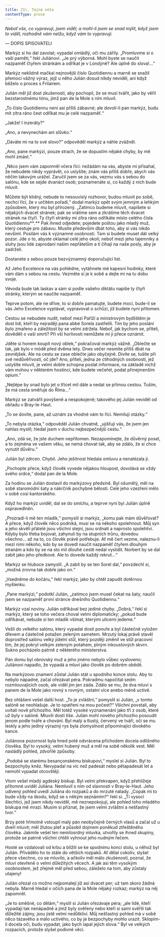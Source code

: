 ```yaml
---
title: 21\. Tajná nóta
contentType: prose
---
```


<section>

_Neboť vše, co vypravuji, jsem viděl; a mohl-li jsem se snad mýlit, když jsem to viděl, rozhodně vám nelžu, když vám to vypravuji._

— DOPIS SPISOVATELI

Markýz si ho dal zavolat; vypadal omládlý, oči mu zářily. „Promluvme si o vaší paměti,“ řekl Juliánovi. „Je prý výborná. Mohl byste se naučit nazpaměť čtyřem stránkám a odříkat je v Londýně? Ale úplně do slova!…“

Markýz neklidně mačkal nejnovější číslo Quotidiennu a marně se snažil přemoci vážný výraz, jejž u něho Julián dosud nikdy neviděl, ani když běželo o proces s Frilairem.

Julián měl již dost zkušenosti, aby pochopil, že se musí tvářit, jako by věřil bezstarostnému tónu, jímž pan de la Mole s ním mluvil.

„To číslo Quotidiennu není asi příliš zábavné; ale dovolí-li pan markýz, budu mít zítra ráno čest odříkat mu je celé nazpaměť.“

„Jakže! I inzeráty?“

„Ano, a nevynechám ani slůvko.“

„Dáváte mi na to své slovo?“ odpověděl markýz a náhle zvážněl.

„Ano, pane markýzi, pouze strach, že se dopustím nějaké chyby, by mě mohl zmást.“

„Něco jsem vám zapomněl včera říci: nežádám na vás, abyste mi přísahal, že nebudete nikdy vyprávět, co uslyšíte; znám vás příliš dobře, abych vás něčím takovým urážel. Zaručil jsem se za vás, vezmu vás s sebou do salónu, kde se sejde dvanáct osob; poznamenáte si, co každý z nich bude mluvit.

Můžete být klidný, nebude to nesouvislý rozhovor, budou mluvit po sobě, nechci říci, že v určitém pořadí,“ dodal markýz opět svým jemným a lehkým způsobem, který mu byl přirozený. „Zatímco budeme mluvit, napíšete si nějakých dvacet stránek; pak se vrátíme sem a zkrátíme těch dvacet stránek na čtyři. Ty čtyři stránky mi zítra ráno odříkáte místo celého čísla Quotidiennu**_._** Pak ihned odjedete; pojedete poštou jako mladý muž, který cestuje pro zábavu. Musíte především dbát toho, aby si vás nikdo nevšiml. Posílám vás k významné osobnosti. Tam si budete muset dát velký pozor. Jde o to, abyste oklamal celé jeho okolí; neboť mezi jeho tajemníky a sluhy jsou lidé zaprodaní našim nepřátelům a ti číhají na naše posly, aby je zadrželi.

Dostanete s sebou pouze bezvýznamný doporučující list.

Až Jeho Excelence na vás pohlédne, vytáhnete mé kapesní hodinky, které vám dám s sebou na cestu. Vezměte si je k sobě a dejte mi na tu dobu svoje.

Vévoda bude tak laskav a sám si podle vašeho diktátu napíše ty čtyři stránky, kterým se naučíte nazpaměť.

Teprve potom, ale ne dříve, to si dobře pamatujte, budete moci, bude-li se vás Jeho Excelence vyptávat, vypravovat o schůzi, jíž budete nyní přítomen.

Cestou se nebudete nudit, neboť mezi Paříží a ministrovým bydlištěm je dost lidí, kteří by nejraději pana abbé Sorela zastřelili. Tím by jeho poslání bylo zmařeno a záležitost by se velmi zdržela. Neboť, jak bychom se, příteli, dověděli o vaší smrti? Při vší horlivosti nemůžete mi ji přece oznámit.

Jděte si honem koupit nový oblek,“ pokračoval markýz vážně. „Oblečte se tak, jak bylo v módě před dvěma lety. Dnes večer nesmíte příliš dbát na zevnějšek. Ale na cestu se zase oblečte jako obyčejně. Divíte se, tušíte při své nedůvěřivosti, oč jde? Ano, příteli, jedna ze ctihodných osobností, jež uslyšíte mluvit, je velmi dobře schopna poslat informace, na základě nichž vám mohou v některém hostinci, kde budete večeřet, podat přinejmenším opium.“

„Nejlépe by snad bylo jet o třicet mil dále a nedat se přímou cestou. Tuším, že má cesta směřuje do Říma…“

Markýz se zatvářil povýšeně a nespokojeně; takového jej Julián neviděl od obřadu v Bray-le-Haut.

„To se dovíte, pane, až uznám za vhodné vám to říci. Nemiluji otázky.“

„To nebyla otázka,“ odpověděl Julián chvatně, „ujišťuji vás, že jsem jen nahlas myslil; hledal jsem v duchu nejbezpečnější cestu.“

„Ano, zdá se, že jste duchem nepřítomen. Nezapomínejte, že důvěrný posel, a to zejména ve vašem věku, se nemá chovat tak, aby se zdálo, že si chce vynutit důvěru.“

Julián byl zdrcen. Chybil. Jeho ješitnost hledala omluvu a nenalézala ji.

„Pochopte přece, když člověk vyvede nějakou hloupost, dovolává se vždy svého srdce,“ dodal pan de la Mole.

Za hodinu se Julián dostavil do markýzovy předsíně. Byl ošumělý, měl na sobě staromódní šaty a nákrčník pochybné bělosti. Celé jeho vzezření mělo v sobě cosi kantorského.

Když ho markýz uviděl, dal se do smíchu, a teprve nyní byl Julián úplně ospravedlněn.

„Prozradí-li mě ten mladík,“ pomyslil si markýz, „komu pak mám důvěřovat? A přece, když člověk něco podniká, musí se na někoho spolehnout. Můj syn a jeho skvělí přátelé jsou všichni stejní, jsou srdnatí a naprosto spolehliví. Kdyby bylo třeba bojovat, zahynuli by na stupních trůnu, dovedou všechno… až na to, co člověk právě potřebuje. Ať mě čert vezme, naleznu-li mezi nimi někoho, kdo by se dovedl naučit nazpaměť čtyřem dlouhým stranám a kdo by se na sto mil dlouhé cestě nedal vyslídit. Norbert by se dal zabít jako jeho předkové. Ale to dovede každý rekrut…“

Markýz se hluboce zamyslil. „A zabít by se ten Sorel dal,“ povzdechl si, „možná zrovna tak dobře jako on.“

„Vsedněme do kočáru,“ řekl markýz, jako by chtěl zapudit dotěrnou myšlenku.

„Pane markýzi,“ podotkl Julián, „zatímco jsem musel čekat na šaty, naučil jsem se nazpaměť první stránce dnešního Quotidiennu.“

Markýz vzal noviny. Julián odříkával bez jediné chyby. „Dobrá,“ řekl si markýz, který se toho večera choval velmi diplomaticky; „pokud bude odříkávat, nebude si ten mladík všímat, kterými ulicemi jedeme.“

Vešli do velkého salónu, který vypadal dosti ponuře a byl částečně vyložen dřevem a částečně potažen zeleným sametem. Mrzutý lokaj právě stavěl doprostřed salónu velký jídelní stůl, který později změnil ve stůl pracovní tím, že jej pokryl velkým zeleným potahem, plným inkoustových skvrn. Sukno pocházelo patrně z některého ministerstva.

Pán domu byl obrovský muž a jeho jméno nebylo vůbec vysloveno; Juliánovi napadlo, že vypadá a mluví jako člověk po dobrém obědě.

Na markýzovo znamení zůstal Julián stát u spodního konce stolu. Aby to nebylo nápadné, začal ořezávat péra. Pokradmu napočítal sedm rozmlouvajících osob, ale viděl jim jen záda. Zdálo se mu, že dva mluví s panem de la Mole jako rovný s rovným, ostatní více anebo méně uctivě.

Bez ohlášení vešel další host. „To je zvláštní,“ pomyslil si Julián, „v tomto salóně se neohlašuje. Je to opatření na mou počest?“ Všichni povstali, aby uvítali nově příchozího. Měl totéž vysoké vyznamenání jako tři z osob, které už byly v salóně. Mluvili dosti tiše. Julián mohl nového příchozího posoudit jenom podle tváře a chování. Byl malý a tlustý, červený ve tváři, oči se mu leskly a jeho jediný výrazný rys byla zlomyslnost připomínající divokého kance.

Juliánova pozornost byla hned poté odvrácena příchodem docela odlišného člověka. Byl to vysoký, velmi hubený muž a měl na sobě několik vest. Měl nasládlý pohled, zdvořilé způsoby.

„Podobá se starému besançonskému biskupovi,“ myslel si Julián. Byl to bezpochyby kněz. Nevypadal na víc než padesát nebo pětapadesát let a nemohl vypadat otcovštěji.

Vtom vešel mladý agdeský biskup. Byl velmi překvapen, když přehlížeje přítomné uviděl Juliána. Nemluvil s ním od slavnosti v Bray-le-Haut. Jeho udivený pohled uvedl Juliána do rozpaků a do mrzuté nálady. „Copak mi to bude vždy na škodu, když se s někým seznámím?“ řekl si. „Ti vysocí šlechtici, jež jsem nikdy neviděl, mě neznepokojují, ale pohled toho mladého biskupa mě mrazí. Musím si přiznat, že jsem velmi zvláštní a nešťastný tvor.“

Brzy poté hřmotně vstoupil malý pán neobyčejně černých vlasů a začal už u dveří mluvit; měl žlutou pleť a působil dojmem poněkud ztřeštěného člověka. Jakmile vešel ten nemilosrdný mluvka, utvořily se ihned skupiny, protože se patrně všichni chtěli vyhnout jeho nudným řečem.

Hosté se vzdalovali od krbu a blížili se ke spodnímu konci stolu, u něhož byl Julián. Přivádělo ho to stále do větších rozpaků. Ať dělal cokoliv, slyšel přece všechno, co se mluvilo, a ačkoliv měl málo zkušeností, poznal, že mluví otevřeně o velmi důležitých věcech. A jak asi těm vysokým osobnostem, jež zřejmě měl před sebou, záleželo na tom, aby zůstaly utajeny!

Julián ořezal co možno nejpomaleji již asi dvacet per; už tam skoro žádná nebyla. Marně hledal v očích pana de la Mole nějaký rozkaz; markýz na něj zapomněl.

„Je to směšné, co dělám,“ myslil si Julián ořezávaje péra; „ale lidé, kteří vypadají tak nenápadně a jimž byly svěřeny nebo kteří si sami svěřili tak důležité zájmy, jsou jistě velmi nedůtkliví. Můj nešťastný pohled má v sobě něco tázavého a málo uctivého, co by je bezpochyby mohlo urazit. Sklopím-li docela oči, budu vypadat, jako bych lapal jejich slova.“ Byl ve velkých rozpacích, protože slyšel podivné věci.

</section>
